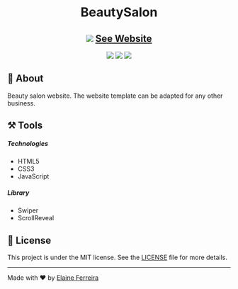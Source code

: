 <h1 align="center">BeautySalon</h1>

<h2 align="center">
<img src="https://user-images.githubusercontent.com/70538729/173468668-acac3a44-2fc0-4d0a-bb2f-f12a76cee70e.png">
<a href="https://elainefs.github.io/website-beautySalon/" target="_blank">See Website</a>
</h2>

<div align="center">
  <img src="https://img.shields.io/badge/HTML5-E34F26?style=flat&logo=html5&logoColor=white">
  <img src="https://img.shields.io/badge/CSS3-1572B6?style=flat&logo=css3&logoColor=white">
  <img src="https://img.shields.io/badge/JavaScript-F7DF1E?style=flat&logo=javascript&logoColor=black">
</div>

## 📘 About
Beauty salon website. The website template can be adapted for any other business.

## ⚒️ Tools
##### Technologies
- HTML5
- CSS3
- JavaScript

##### Library
- Swiper
- ScrollReveal

## 📄 License
This project is under the MIT license. See the [LICENSE](https://github.com/elainefs/website-beautySalon/blob/main/LICENSE) file for more details.

<hr>

Made with ❤️ by [Elaine Ferreira](https://github.com/elainefs)
